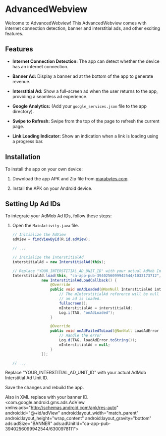 # AdvancedWebview

Welcome to AdvancedWebview! This AdvancedWebview comes with internet connection detection, banner and interstitial ads, and other exciting features.

## Features

- **Internet Connection Detection:** The app can detect whether the device has an internet connection.

- **Banner Ad:** Display a banner ad at the bottom of the app to generate revenue.

- **Interstitial Ad:** Show a full-screen ad when the user returns to the app, providing a seamless ad experience.

- **Google Analytics:** (Add your `google_services.json` file to the app directory).

- **Swipe to Refresh:** Swipe from the top of the page to refresh the current page.

- **Link Loading Indicator:** Show an indication when a link is loading using a progress bar.

## Installation

To install the app on your own device:

1. Download the app APK and Zip file from [marabytes.com](https://marabytes.com/).

2. Install the APK on your Android device.

## Setting Up Ad IDs

To integrate your AdMob Ad IDs, follow these steps:

1. Open the `MainActivity.java` file.

   ```java
   // Initialize the AdView
   adView = findViewById(R.id.adView);
   
   // ...

   // Initialize the InterstitialAd
   interstitialAd = new InterstitialAd(this);
   
   // Replace "YOUR_INTERSTITIAL_AD_UNIT_ID" with your actual AdMob Interstitial Ad Unit ID
   InterstitialAd.load(this, "ca-app-pub-3940256099942544/1033173712", adRequest,
                new InterstitialAdLoadCallback() {
                    @Override
                    public void onAdLoaded(@NonNull InterstitialAd interstitialAd) {
                        // The mInterstitialAd reference will be null until
                        // an ad is loaded.
                        fullscreen();
                        mInterstitialAd = interstitialAd;
                        Log.i(TAG, "onAdLoaded");
                    }

                    @Override
                    public void onAdFailedToLoad(@NonNull LoadAdError loadAdError) {
                        // Handle the error
                        Log.d(TAG, loadAdError.toString());
                        mInterstitialAd = null;
                    }
                });
   
   // ...
Replace "YOUR_INTERSTITIAL_AD_UNIT_ID" with your actual AdMob Interstitial Ad Unit ID.

Save the changes and rebuild the app.
<!-- Replace with your application ID -->
<meta-data
    android:name="com.google.android.gms.ads.APPLICATION_ID"
    android:value="ca-app-pub-6433617325894503~7780935405"/>

Also in XML replace with your banner ID.
<com.google.android.gms.ads.AdView
    xmlns:ads="http://schemas.android.com/apk/res-auto"
    android:id="@+id/adView"
    android:layout_width="match_parent"
    android:layout_height="wrap_content"
    android:layout_gravity="bottom"
    ads:adSize="BANNER"
    ads:adUnitId="ca-app-pub-3940256099942544/6300978111">
